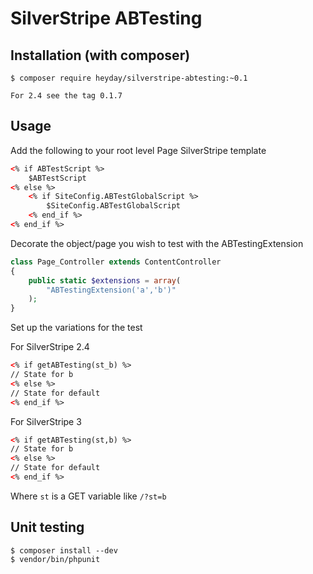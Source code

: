 # SilverStripe ABTesting

## Installation (with composer)

    $ composer require heyday/silverstripe-abtesting:~0.1
    
    For 2.4 see the tag 0.1.7

## Usage

Add the following to your root level Page SilverStripe template

```html
<% if ABTestScript %>
	$ABTestScript
<% else %>
	<% if SiteConfig.ABTestGlobalScript %>
		$SiteConfig.ABTestGlobalScript
	<% end_if %>
<% end_if %>
```

Decorate the object/page you wish to test with the ABTestingExtension

```php
class Page_Controller extends ContentController
{
    public static $extensions = array(
        "ABTestingExtension('a','b')"
    );
}
```

Set up the variations for the test

For SilverStripe 2.4

```html
<% if getABTesting(st_b) %>
// State for b
<% else %>
// State for default
<% end_if %>
```

For SilverStripe 3

```html
<% if getABTesting(st,b) %>
// State for b
<% else %>
// State for default
<% end_if %>
```

Where `st` is a GET variable like `/?st=b`

## Unit testing
    $ composer install --dev
    $ vendor/bin/phpunit